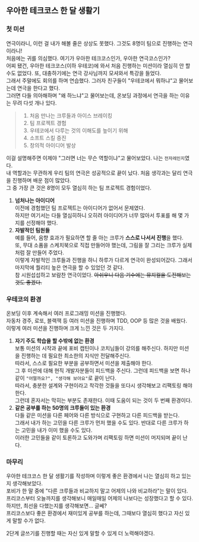 ## 우아한 테크코스 한 달 생활기

### 첫 미션
연극이라니, 이런 걸 내가 해볼 줄은 상상도 못했다. 그것도 8명이 팀으로 진행하는 연극이라니!  
처음에는 귀를 의심했다. 여기가 우아한 테크코스인가, 우아한 연극코스인가?  
어찌 됐건, 우아한 테크코스(이하 우테코)에 와서 처음 진행하는 미션이라 열심히 안 할 수도 없었다. 또, 대충하기에는 연극 강사님까지 모셔와서 특강을 들었다.  
그래서 주말에도 회의를 하며 연습했다. 그러자 친구들이 "우테코에서 뭐하냐"고 물어보는데 연극을 한다고 했다.  
그러면 다들 의아해하며 "왜 하느냐"고 물어보는데, 온보딩 과정에서 연극을 하는 이유는 무려 다섯 개나 있다.  
> 1. 처음 만나는 크루들과 아이스 브레이킹
> 2. 팀 프로젝트 경험
> 3. 우테코에서 다루는 것의 이해도를 높이기 위해
> 4. 소프트 스킬 증진
> 5. 창의적 아이디어 발상  

이걸 설명해주면 이제야 "그러면 너는 무슨 역할이냐"고 물어보았다. 나는 `전자레인지`였다.  
내 역할과는 무관하게 우리 팀의 연극은 성공적으로 끝이 났다. 처음 생각과는 달리 연극을 진행하며 배운 점이 많았다.  
그 중 가장 큰 것은 8명이 모두 열심히 하는 팀 프로젝트 경험이었다.  
1. **넘처나는 아이디어**  
이전에 경험했던 팀 프로젝트는 아이디어가 없어서 문제였다.  
하지만 여기서는 다들 열심히하니 오히려 아이디어가 너무 많아서 투표를 해 몇 가지를 선정해야 했다.  
2. **자발적인 팀원들**  
예를 들어, 음향 효과가 필요하면 할 줄 아는 크루가 **스스로 나서서 진행**을 했다.  
또, 무대 소품을 스케치북으로 직접 만들어야 했는데, 그림을 잘 그리는 크루가 실제처럼 잘 만들어 주었다.  
이렇게 자발적인 크루들과 진행을 하니 하루가 다르게 연극이 완성되어갔다. 그래서 마지막에 퀄리티 높은 연극을 할 수 있었던 것 같다.  
참 시원섭섭하고 보람찬 연극이었다. ~~아쉬우니 다음 기수에는 뮤지컬을 도전해보는 것도 좋겠다.~~  
  
  
### 우테코의 환경
온보딩 이후 계속해서 여러 프로그래밍 미션을 진행했다.  
자동차 경주, 로또, 블랙잭 등 여러 미션을 진행하며 TDD, OOP 등 많은 것을 배웠다.  
이렇게 여러 미션을 진행하며 크게 느낀 것은 두 가지다.  
1. **자기 주도 학습을 할 수밖에 없는 환경**  
보통 미션의 시작과 끝에 포비 캡틴이나 코치님들이 강의를 해주신다. 하지만 미션을 진행하는 데 필요한 최소한의 지식만 전달해주신다.  
따라서, 스스로 필요한 부분을 공부하면서 미션을 제출해야 한다.  
그 후 미션에 대해 현직 개발자분들이 피드백을 주신다. 그런데 피드백을 보면 하나같이 `"어떨까요?", "생각해 보아요"`로 끝이 난다.  
따라서, 충분한 설계와 구현이라고 착각한 것들을 또다시 생각해보고 리팩토링 해야 한다.  
그런데 혼자서는 막히는 부분도 존재한다. 이때 도움이 되는 것이 두 번째 환경이다.  
2. **같은 공부를 하는 50명의 크루들이 있는 환경**  
다들 같은 미션을 다른 페어와 다른 방식으로 구현하고 다른 피드백을 받는다.  
그래서 내가 하는 고민을 다른 크루가 먼저 했을 수도 있다. 반대로 다른 크루가 하는 고민을 내가 이미 했을 수도 있다.  
이러한 고민들을 같이 토론하고 도와가며 리팩토링 하면 미션이 머지되며 끝이 난다.  
  
  
### 마무리
우아한 테크코스 한 달 생활기를 작성하며 이렇게 좋은 환경에서 나는 열심히 하고 있는지 생각해보았다.  
포비가 한 말 중에 "다른 크루들과 비교하지 말고 어제의 나와 비교하라"는 말이 있다.  
프리코스부터 오늘까지를 생각해보니 매일매일 어제의 나보다는 성장했다고 할 수 있다.  
하지만, 최선을 다했는지를 생각해보면... 글쎄?   
프리코스보다 좋은 환경에서 재미있게 공부를 하는데, 그때보다 열심히 했다고 자신 있게 말할 수가 없다.  
  
2단계 글쓰기를 진행할 때는 자신 있게 말할 수 있게 더 노력해야겠다.